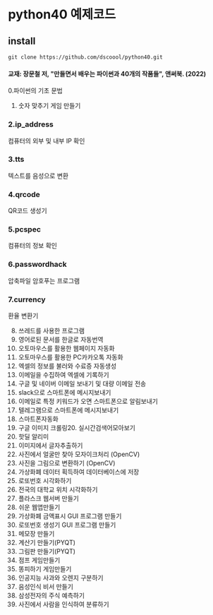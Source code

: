 # python40 예제코드

## install
    git clone https://github.com/dscoool/python40.git

#### 교재: 장문철 저, "만들면서 배우는 파이썬과 40개의 작품들", 앤써북. (2022)


0.파이썬의 기초 문법
1. 숫자 맞추기 게임 만들기

### 2.ip_address
컴퓨터의 외부 및 내부 IP 확인​

### 3.tts
텍스트를 음성으로 변환

### 4.qrcode
QR코드 생성기

### 5.pcspec 
컴퓨터의 정보 확인

### 6.passwordhack
압축파일 암호푸는 프로그램

### 7.currency
환율 변환기

8. 쓰레드를 사용한 프로그램
9. 영어로된 문서를 한글로 자동번역
10. 오토마우스를 활용한 웹페이지 자동화
11. 오토마우스를 활용한 PC카카오톡 자동화
12. 엑셀의 정보를 불러와 수료증 자동생성
13. 이메일을 수집하여 엑셀에 기록하기
14. 구글 및 네이버 이메일 보내기 및 대량 이메일 전송
15. slack으로 스마트폰에 메시지보내기
16. 이메일로 특정 키워드가 오면 스마트폰으로 알림보내기
17. 텔레그램으로 스마트폰에 메시지보내기
18. 스마트폰자동화
19. 구글 이미지 크롤링20. 실시간검색어모아보기
21. 핫딜 알리미
22. 이미지에서 글자추출하기
23. 사진에서 얼굴만 찾아 모자이크처리 (OpenCV)
24. 사진을 그림으로 변환하기 (OpenCV)
25. 가상화폐 데이터 획득하여 데이터베이스에 저장
26. 로또번호 시각화하기
27. 전국의 대학교 위치 시각화하기
28. 플라스크 웹서버 만들기
29. 쉬운 웹앱만들기
30. 가상화폐 금액표시 GUI 프로그램 만들기
31. 로또번호 생성기 GUI 프로그램 만들기
32. 메모장 만들기
33. 계산기 만들기(PYQT)
34. 그림판 만들기(PYQT)
35. 점프 게임만들기
36. 똥피하기 게임만들기
37. 인공지능 사과와 오렌지 구분하기
38. 음성인식 비서 만들기
39. 삼성전자의 주식 예측하기
40. 사진에서 사람을 인식하여 분류하기
